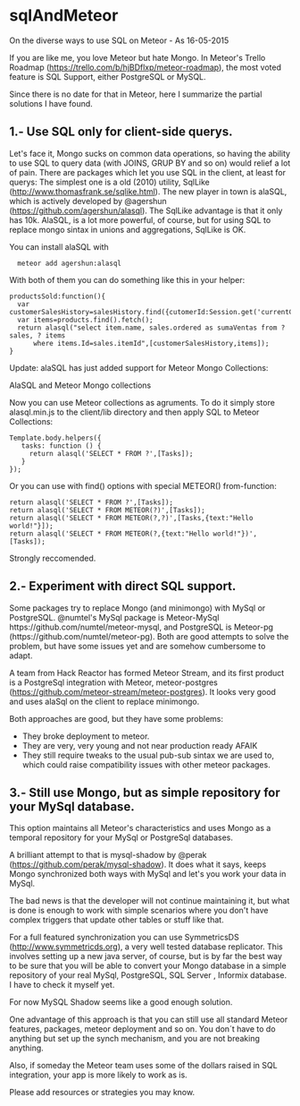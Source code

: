# sqlAndMeteor
On the diverse ways to use SQL on Meteor - As 16-05-2015

If you are like me, you love Meteor but hate Mongo.
In Meteor's Trello Roadmap (https://trello.com/b/hjBDflxp/meteor-roadmap), the most voted feature is SQL Support, either PostgreSQL or MySQL.

Since there is no date for that in Meteor, here I summarize the partial solutions I have found.

<h2>1.- Use SQL only for  client-side querys. </h2>

  Let's face it, Mongo sucks on common data operations, so having the ability to use SQL to query data (with JOINS, GRUP BY and so on) would relief a lot of pain.
  There are packages which let you use SQL in the client, at least for querys:
  The simplest one is a old (2010) utility, SqlLike (http://www.thomasfrank.se/sqlike.html). 
  The new player in town is alaSQL, which is actively developed by @agershun (https://github.com/agershun/alasql).
  The SqlLike advantage is that it only has 10k. AlaSQL, is a lot more powerful, of course, but for using SQL to replace  mongo sintax in unions and aggregations, SqlLike is OK. 
  
  You can install alaSQL with  
  
      meteor add agershun:alasql
  
  With both of them you can do something like this in your helper:
    
    productsSold:function(){
      var customerSalesHistory=salesHistory.find({cutomerId:Session.get('currentCustomer')}).fetch();
      var items=products.find().fetch();
      return alasql("select item.name, sales.ordered as sumaVentas from ? sales, ? items
          where items.Id=sales.itemId",[customerSalesHistory,items]);
    }
Update:  alaSQL has just added support for Meteor Mongo Collections:

AlaSQL and Meteor Mongo collections

Now you can use Meteor collections as agruments. To do it simply store alasql.min.js to the client/lib directory and then apply SQL to Meteor Collections:

    Template.body.helpers({
       tasks: function () {
         return alasql('SELECT * FROM ?',[Tasks]);
       }
    });
Or you can use with find() options with special METEOR() from-function:

    return alasql('SELECT * FROM ?',[Tasks]);
    return alasql('SELECT * FROM METEOR(?)',[Tasks]);
    return alasql('SELECT * FROM METEOR(?,?)',[Tasks,{text:"Hello world!"}]);
    return alasql('SELECT * FROM METEOR(?,{text:"Hello world!"})',[Tasks]);

Strongly reccomended.

<h2>2.- Experiment with direct SQL support.</h2>
Some packages try to replace Mongo (and minimongo) with MySql or PostgreSQL. 
@numtel's MySql package is  Meteor-MySql https://github.com/numtel/meteor-mysql, and PostgreSQL is Meteor-pg (https://github.com/numtel/meteor-pg). Both are good attempts to solve the problem, but have some issues yet and are somehow cumbersome to adapt. 

A team from Hack Reactor has formed Meteor Stream, and its first product is a PostgreSql integration with Meteor, meteor-postgres (https://github.com/meteor-stream/meteor-postgres).  It looks very good and uses alaSql on the client to replace minimongo.

Both approaches are good, but they have some problems:
- They broke deployment to meteor. 
- They are very, very young and not near production ready AFAIK
- They still require tweaks to the usual pub-sub sintax we are used to, which could raise compatibility issues with other meteor packages.

<h2>3.- Still use Mongo, but as simple repository for your MySql database.</h2>

This option maintains all Meteor's characteristics and uses Mongo as a temporal repository for your MySql or PostgreSql databases. 

A  brilliant attempt to that is mysql-shadow by @perak (https://github.com/perak/mysql-shadow). It does what it says, keeps Mongo synchronized both ways with MySql and let's you work your data in MySql.

The bad news is that the developer will not continue maintaining it, but what is done is enough to work with simple scenarios where you don't have complex triggers that update other tables or stuff like that.

For a full featured synchronization you can use SymmetricsDS (http://www.symmetricds.org), a very well tested database replicator. This involves setting up a new java server, of course, but is by far the best way to be sure that you will be able to convert your Mongo database in a simple repository of your real MySql, PostgreSQL, SQL Server , Informix database. I have to check it myself yet.

For now MySQL Shadow seems like a good enough solution.

One advantage of this approach is that you can still use all standard Meteor features, packages, meteor deployment and so on. You don´t have to do anything but set up the synch mechanism, and you are not breaking anything.

Also, if someday the Meteor team uses some of the dollars raised in SQL integration, your app is more likely to work as is.

Please add resources or strategies you may know.



